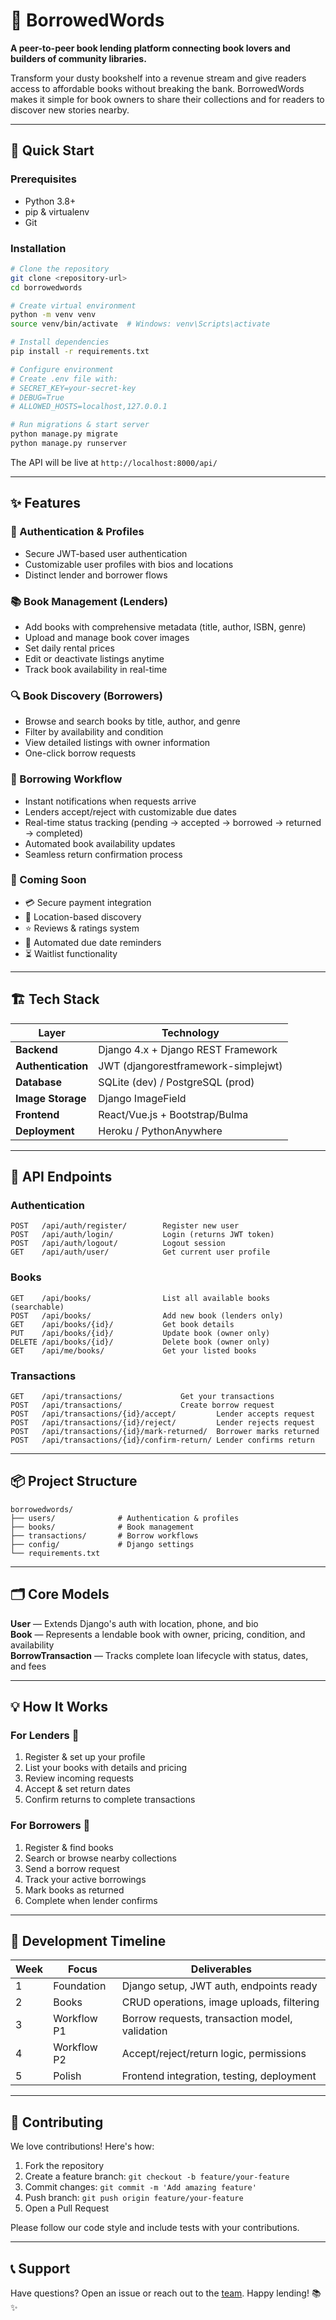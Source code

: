 # 📖 BorrowedWords

**A peer-to-peer book lending platform connecting book lovers and builders of community libraries.**

Transform your dusty bookshelf into a revenue stream and give readers access to affordable books without breaking the bank. BorrowedWords makes it simple for book owners to share their collections and for readers to discover new stories nearby.

---

## 🎯 Quick Start

### Prerequisites

- Python 3.8+
- pip & virtualenv
- Git

### Installation

```bash
# Clone the repository
git clone <repository-url>
cd borrowedwords

# Create virtual environment
python -m venv venv
source venv/bin/activate  # Windows: venv\Scripts\activate

# Install dependencies
pip install -r requirements.txt

# Configure environment
# Create .env file with:
# SECRET_KEY=your-secret-key
# DEBUG=True
# ALLOWED_HOSTS=localhost,127.0.0.1

# Run migrations & start server
python manage.py migrate
python manage.py runserver
```

The API will be live at `http://localhost:8000/api/`

---

## ✨ Features

### 🔐 Authentication & Profiles

- Secure JWT-based user authentication
- Customizable user profiles with bios and locations
- Distinct lender and borrower flows

### 📚 Book Management (Lenders)

- Add books with comprehensive metadata (title, author, ISBN, genre)
- Upload and manage book cover images
- Set daily rental prices
- Edit or deactivate listings anytime
- Track book availability in real-time

### 🔍 Book Discovery (Borrowers)

- Browse and search books by title, author, and genre
- Filter by availability and condition
- View detailed listings with owner information
- One-click borrow requests

### 🤝 Borrowing Workflow

- Instant notifications when requests arrive
- Lenders accept/reject with customizable due dates
- Real-time status tracking (pending → accepted → borrowed → returned → completed)
- Automated book availability updates
- Seamless return confirmation process

### 🚀 Coming Soon

- 💳 Secure payment integration
- 📍 Location-based discovery
- ⭐ Reviews & ratings system
- 📧 Automated due date reminders
- ⏳ Waitlist functionality

---

## 🏗️ Tech Stack

| Layer              | Technology                          |
| ------------------ | ----------------------------------- |
| **Backend**        | Django 4.x + Django REST Framework  |
| **Authentication** | JWT (djangorestframework-simplejwt) |
| **Database**       | SQLite (dev) / PostgreSQL (prod)    |
| **Image Storage**  | Django ImageField                   |
| **Frontend**       | React/Vue.js + Bootstrap/Bulma      |
| **Deployment**     | Heroku / PythonAnywhere             |

---

## 📡 API Endpoints

### Authentication

```
POST   /api/auth/register/        Register new user
POST   /api/auth/login/           Login (returns JWT token)
POST   /api/auth/logout/          Logout session
GET    /api/auth/user/            Get current user profile
```

### Books

```
GET    /api/books/                List all available books (searchable)
POST   /api/books/                Add new book (lenders only)
GET    /api/books/{id}/           Get book details
PUT    /api/books/{id}/           Update book (owner only)
DELETE /api/books/{id}/           Delete book (owner only)
GET    /api/me/books/             Get your listed books
```

### Transactions

```
GET    /api/transactions/             Get your transactions
POST   /api/transactions/             Create borrow request
POST   /api/transactions/{id}/accept/         Lender accepts request
POST   /api/transactions/{id}/reject/         Lender rejects request
POST   /api/transactions/{id}/mark-returned/  Borrower marks returned
POST   /api/transactions/{id}/confirm-return/ Lender confirms return
```

---

## 📦 Project Structure

```
borrowedwords/
├── users/              # Authentication & profiles
├── books/              # Book management
├── transactions/       # Borrow workflows
├── config/             # Django settings
└── requirements.txt
```

---

## 🗂️ Core Models

**User** — Extends Django's auth with location, phone, and bio  
**Book** — Represents a lendable book with owner, pricing, condition, and availability  
**BorrowTransaction** — Tracks complete loan lifecycle with status, dates, and fees

---

## 💡 How It Works

### For Lenders 🎁

1. Register & set up your profile
2. List your books with details and pricing
3. Review incoming requests
4. Accept & set return dates
5. Confirm returns to complete transactions

### For Borrowers 📖

1. Register & find books
2. Search or browse nearby collections
3. Send a borrow request
4. Track your active borrowings
5. Mark books as returned
6. Complete when lender confirms

---

## 🚀 Development Timeline

| Week | Focus       | Deliverables                                   |
| ---- | ----------- | ---------------------------------------------- |
| 1    | Foundation  | Django setup, JWT auth, endpoints ready        |
| 2    | Books       | CRUD operations, image uploads, filtering      |
| 3    | Workflow P1 | Borrow requests, transaction model, validation |
| 4    | Workflow P2 | Accept/reject/return logic, permissions        |
| 5    | Polish      | Frontend integration, testing, deployment      |

---

## 🤝 Contributing

We love contributions! Here's how:

1. Fork the repository
2. Create a feature branch: `git checkout -b feature/your-feature`
3. Commit changes: `git commit -m 'Add amazing feature'`
4. Push branch: `git push origin feature/your-feature`
5. Open a Pull Request

Please follow our code style and include tests with your contributions.

---

## 📞 Support

Have questions? Open an issue or reach out to the [team](kingscyprian89@gmail.com). Happy lending! 📚✨

